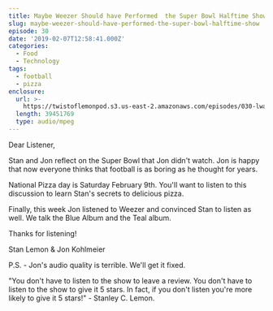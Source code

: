```yaml
---
title: Maybe Weezer Should have Performed  the Super Bowl Halftime Show
slug: maybe-weezer-should-have-performed-the-super-bowl-halftime-show
episode: 30
date: '2019-02-07T12:58:41.000Z'
categories:
  - Food
  - Technology
tags:
  - football
  - pizza
enclosure:
  url: >-
    https://twistoflemonpod.s3.us-east-2.amazonaws.com/episodes/030-lwatol-20190207.mp3
  length: 39451769
  type: audio/mpeg
---
```


Dear Listener,

Stan and Jon reflect on the Super Bowl that Jon didn't watch. Jon is happy that now everyone thinks that football is as boring as he thought for years.

National Pizza day is Saturday February 9th. You'll want to listen to this discussion to learn Stan's secrets to delicious pizza.

Finally, this week Jon listened to Weezer and convinced Stan to listen as well. We talk the Blue Album and the Teal album.

Thanks for listening!

Stan Lemon & Jon Kohlmeier

P.S. - Jon's audio quality is terrible. We'll get it fixed.

"You don't have to listen to the show to leave a review. You don't have to listen to the show to give it 5 stars. In fact, if you don't listen you're more likely to give it 5 stars!" - Stanley C. Lemon.

